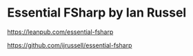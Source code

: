 # Essential FSharp by Ian Russel

<https://leanpub.com/essential-fsharp>

<https://github.com/ijrussell/essential-fsharp>

